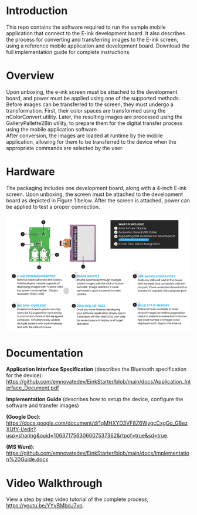 # Introduction 
This repo contains the software required to run the sample mobile application that connect to the E-ink development board.   It also describes the process for converting and transferring images to the E-ink screen, using a reference mobile application and development board.   Download the full implementation guide for complete instructions.

# Overview
Upon unboxing, the e-ink screen must be attached to the development board, and power must be applied using one of the supported methods.
Before images can be transferred to the screen, they must undergo a transformation.  First, their color spaces are transformed using the nColorConvert utility.  Later, the resulting images are processed using the GalleryPallette2Bin utility, to prepare them for the digital transfer process using the mobile application software.   
After conversion, the images are loaded at runtime by the mobile application, allowing for them to be transferred to the device when the appropriate commands are selected by the user.

# Hardware 
The packaging includes one development board, along with a 4-inch E-ink screen.  Upon unboxing, the screen must be attached to the development board as depicted in Figure 1 below.  After the screen is attached, power can be applied to test a proper connection.

![This is an image](https://raw.githubusercontent.com/emnovatedev/EinkStarter/main/docs/images/DevelopmentBoard.png)

# Documentation 
**Application Interface Specification** (describes the Bluetooth specification for the device): https://github.com/emnovatedev/EinkStarter/blob/main/docs/Application_Interface_Document.pdf

**Implementation Guide** (describes how to setup the device, configure the software and transfer images)

**(Google Doc)**: https://docs.google.com/document/d/1gMHXYD3VF8Z6WygcCxgGo_G8ezXUfY-I/edit?usp=sharing&ouid=106371756306007537362&rtpof=true&sd=true.

**(MS Word)**: https://github.com/emnovatedev/EinkStarter/blob/main/docs/Implementation%20Guide.docx 

# Video Walkthrough 
View a step by step video tutorial of the complete process, https://youtu.be/YYvBMbdJ7vo.
